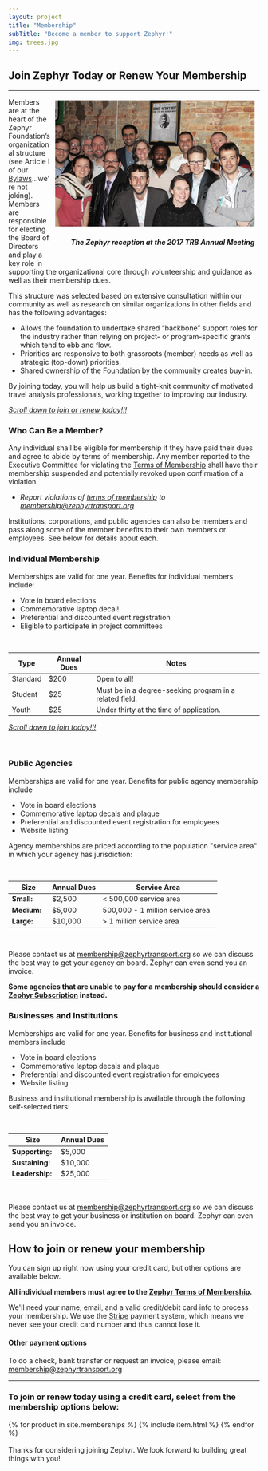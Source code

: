 ```yaml
---
layout: project
title: "Membership"
subTitle: "Become a member to support Zephyr!"
img: trees.jpg
---
```


## Join Zephyr Today or Renew Your Membership

---

<div style="float:right; margin: 5px 10px;">
<img src="/img/reception.jpg" width="400px" />
<h5 style="text-align:right;"><i>The Zephyr reception at the 2017 TRB Annual Meeting</i></h5>
</div>

Members are at the heart of the Zephyr Foundation’s organizational structure (see Article I of our [Bylaws](/bylaws)...we're not joking). Members are responsible for electing the Board of Directors and play a key role in supporting the organizational core through volunteership and guidance as well as their membership dues.

This structure was selected based on extensive consultation within our community as well as research on similar organizations in other fields and has the following advantages:

- Allows the foundation to undertake shared “backbone” support roles for the industry rather than relying on project- or program-specific grants which tend to ebb and flow.
- Priorities are responsive to both grassroots (member) needs as well as strategic (top-down) priorities.
- Shared ownership of the Foundation by the community creates buy-in.

By joining today, you will help us build a tight-knit community of motivated travel analysis professionals, working together to improving our industry.

[_Scroll down to join or renew today!!!_](#join)

### Who Can Be a Member?

Any individual shall be eligible for membership if they have paid their dues and agree to abide by terms of membership. Any member reported to the Executive Committee for violating the [Terms of Membership](/terms-of-membership) shall have their membership suspended and potentially revoked upon confirmation of a violation.

- _Report violations of [terms of membership](/terms-of-membership) to [membership@zephyrtransport.org](mailto:membership@zephyrtransport.org)_

Institutions, corporations, and public agencies can also be members and pass along some of the member benefits to their own members or employees. See below for details about each.

### Individual Membership

Memberships are valid for one year. Benefits for individual members include:

- Vote in board elections
- Commemorative laptop decal!
- Preferential and discounted event registration
- Eligible to participate in project committees

<br/>

| **Type** | **Annual Dues** | **Notes**                                               |
| -------- | --------------- | ------------------------------------------------------- |
| Standard | \$200           | Open to all!                                            |
| Student  | \$25            | Must be in a degree-seeking program in a related field. |
| Youth    | \$25            | Under thirty at the time of application.                |

[_Scroll down to join today!!!_](#join)

<br/>

### Public Agencies

Memberships are valid for one year. Benefits for public agency membership include

- Vote in board elections
- Commemorative laptop decals and plaque
- Preferential and discounted event registration for employees
- Website listing

Agency memberships are priced according to the population "service area" in which your agency has jurisdiction:

<br/>

| **Size**                | **Annual Dues** | **Service Area**                             |
| ----------------------- | --------------- | -------------------------------------------- |
| **Small:**              | \$2,500         | < 500,000 service area                       |
| **Medium:&nbsp;&nbsp;** | \$5,000         | 500,000 - 1 million service area&nbsp;&nbsp; |
| **Large:**              | \$10,000        | > 1 million service area                     |

<br/>

Please contact us at [membership@zephyrtransport.org](mailto:membership@zephyrtransport.org) so we can discuss the best way to get your agency on board. Zephyr can even send you an invoice.

**Some agencies that are unable to pay for a membership should consider a [Zephyr Subscription](/subscriptions) instead.**

### Businesses and Institutions

Memberships are valid for one year. Benefits for business and institutional members include

- Vote in board elections
- Commemorative laptop decals and plaque
- Preferential and discounted event registration for employees
- Website listing

Business and institutional membership is available through the following self-selected tiers:

<br/>

| **Size**                    | **Annual Dues** |
| --------------------------- | --------------- |
| **Supporting:**             | \$5,000         |
| **Sustaining:&nbsp;&nbsp;** | \$10,000        |
| **Leadership:**             | \$25,000        |

<br/>

<a id="join"></a> <!-- #join anchor -->

Please contact us at [membership@zephyrtransport.org](mailto:membership@zephyrtransport.org) so we can discuss the best way to get your business or institution on board. Zephyr can even send you an invoice.

## How to join or renew your membership

You can sign up right now using your credit card, but other options are available below.

**All individual members must agree to the [Zephyr Terms of Membership](/terms-of-membership).**

We'll need your name, email, and a valid credit/debit card info to process your membership. We use the [Stripe](https://stripe.com) payment system, which means we never see your credit card number and thus cannot lose it.

#### Other payment options

To do a check, bank transfer or request an invoice, please email: [membership@zephyrtransport.org](mailto:membership@zephyrtransport.org)

<!-- stripe -->

---

### To join or renew today using a credit card, select from the membership options below:

<div class="striperow">
  {% for product in site.memberships %}
    {% include item.html %}
  {% endfor %}
</div>

<br/>
Thanks for considering joining Zephyr. We look forward to building great things with you!

<br/><br/><br/><br/><br/>

<!-- wake up. heroku server! -->
<img src="{{site.post_url}}wakeup" style="display:none">

<!-- Hide form until terms are approved -->

<script src="https://code.jquery.com/jquery-1.11.3.js"></script>
<script>
    $(document).ready(function(){
        $("#terms-1").click(function (){
            if ($("#terms-1").prop("checked")){
                $("#stripe-1").show();
            }else{
                $("#stripe-1").hide();
            }
        });

    $(document).ready(function(){
        $("#terms-2").click(function (){
            if ($("#terms-2").prop("checked")){
                $("#stripe-2").show();
            }else{
                $("#stripe-2").hide();
            }
        });
    });

});
</script>
